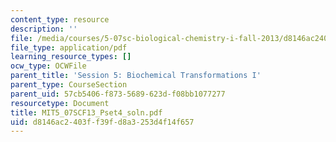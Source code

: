 ```yaml
---
content_type: resource
description: ''
file: /media/courses/5-07sc-biological-chemistry-i-fall-2013/d8146ac2403ff39fd8a3253d4f14f657_MIT5_07SCF13_Pset4_soln.pdf
file_type: application/pdf
learning_resource_types: []
ocw_type: OCWFile
parent_title: 'Session 5: Biochemical Transformations I'
parent_type: CourseSection
parent_uid: 57cb5406-f873-5689-623d-f08bb1077277
resourcetype: Document
title: MIT5_07SCF13_Pset4_soln.pdf
uid: d8146ac2-403f-f39f-d8a3-253d4f14f657
---
```

